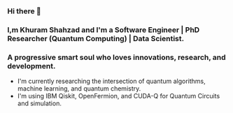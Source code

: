 ### Hi there 👋
### I,m Khuram Shahzad and I'm a Software Engineer | PhD Researcher (Quantum Computing) | Data Scientist. 
### A progressive smart soul who loves innovations, research, and development.
- I'm currently researching the intersection of quantum algorithms, machine learning, and quantum chemistry.
- I'm using IBM Qiskit, OpenFermion, and CUDA-Q for Quantum Circuits and simulation.
